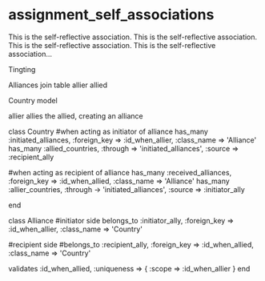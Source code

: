 assignment_self_associations
============================

This is the self-reflective association. This is the self-reflective association. This is the self-reflective association. This is the self-reflective association...

Tingting

Alliances join table
  allier
  allied

Country model

allier allies the allied, creating an alliance

class Country
  #when acting as initiator of alliance
  has_many :initiated_alliances, :foreign_key => :id_when_allier, :class_name => 'Alliance'
  has_many :allied_countries, :through => 'initiated_alliances', :source => :recipient_ally

  #when acting as recipient of alliance
  has_many :received_alliances, :foreign_key => :id_when_allied, :class_name => 'Alliance'
  has_many :allier_countries, :through -> 'initiated_alliances', :source => :initiator_ally

end

class Alliance
  #initiator side
  belongs_to :initiator_ally, :foreign_key => :id_when_allier, :class_name => 'Country'

  #recipient side
  #belongs_to :recipient_ally, :foreign_key => :id_when_allied, :class_name => 'Country'

  validates :id_when_allied, :uniqueness => { :scope => :id_when_allier }
end




